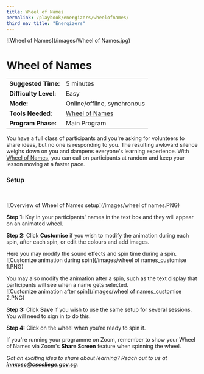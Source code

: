 ```yaml
---
title: Wheel of Names
permalink: /playbook/energizers/wheelofnames/
third_nav_title: "Energizers"
---
```

![Wheel of Names](/images/Wheel of Names.jpg)
# Wheel of Names 

|                       |                                             |
|-----------------------|---------------------------------------------|
| **Suggested Time:**   | 5 minutes                                   |
| **Difficulty Level:** | Easy                                        |
| **Mode:**             | Online/offline, synchronous                 |
| **Tools Needed:**     | [Wheel of Names](https://wheelofnames.com/) |
| **Program Phase:**    | Main Program                                |  

You have a full class of participants and you're asking for volunteers to share ideas, but no one is responding to you. The resulting awkward silence weighs down on you and dampens everyone's learning experience. With [Wheel of Names](https://wheelofnames.com/), you can call on participants at random and keep your lesson moving at a faster pace.   

### Setup  

<br/>  
  
![Overview of Wheel of Names setup](/images/wheel of names.PNG)  
  
**Step 1:** Key in your participants' names in the text box and they will appear on an animated wheel.  
  
**Step 2:** Click **Customise** if you wish to modify the animation during each spin, after each spin, or edit the colours and add images.  
  
Here you may modify the sound effects and spin time during a spin.   
![Customize animation during spin](/images/wheel of names_customise 1.PNG)  
     
You may also modify the animation after a spin, such as the text display that participants will see when a name gets selected.  
![Customize animation after spin](/images/wheel of names_customise 2.PNG)  
  
**Step 3:** Click **Save** if you wish to use the same setup for several sessions. You will need to sign in to do this.  
  
**Step 4:** Click on the wheel when you're ready to spin it.  
  
If you're running your programme on Zoom, remember to show your Wheel of Names via Zoom's **Share Screen** feature when spinning the wheel.
  
*Got an exciting idea to share about learning? Reach out to us at **innxcsc@cscollege.gov.sg**.*

